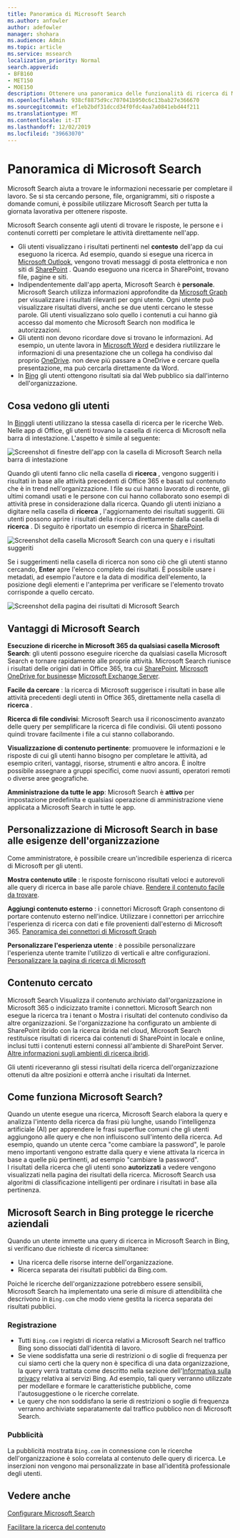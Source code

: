 ```yaml
---
title: Panoramica di Microsoft Search
ms.author: anfowler
author: adefowler
manager: shohara
ms.audience: Admin
ms.topic: article
ms.service: mssearch
localization_priority: Normal
search.appverid:
- BFB160
- MET150
- MOE150
description: Ottenere una panoramica delle funzionalità di ricerca di Microsoft, dei vantaggi e delle app che supportano Microsoft Search.
ms.openlocfilehash: 938cf8875d9cc707041b950c6c13bab27e366670
ms.sourcegitcommit: ef1eb2bdf31dccd34f0fdc4aa7a0841ebd44f211
ms.translationtype: MT
ms.contentlocale: it-IT
ms.lasthandoff: 12/02/2019
ms.locfileid: "39663070"
---
```

# <a name="overview-of-microsoft-search"></a>Panoramica di Microsoft Search

Microsoft Search aiuta a trovare le informazioni necessarie per completare il lavoro. Se si sta cercando persone, file, organigrammi, siti o risposte a domande comuni, è possibile utilizzare Microsoft Search per tutta la giornata lavorativa per ottenere risposte.

Microsoft Search consente agli utenti di trovare le risposte, le persone e i contenuti corretti per completare le attività direttamente nell'app.

- Gli utenti visualizzano i risultati pertinenti nel **contesto** dell'app da cui eseguono la ricerca. Ad esempio, quando si esegue una ricerca in [Microsoft Outlook](https://www.microsoft.com/outlook), vengono trovati messaggi di posta elettronica e non siti di [SharePoint](http://sharepoint.com/) . Quando eseguono una ricerca in SharePoint, trovano file, pagine e siti.
- Indipendentemente dall'app aperta, Microsoft Search è **personale**. Microsoft Search utilizza informazioni approfondite da [Microsoft Graph](https://developer.microsoft.com/graph/) per visualizzare i risultati rilevanti per ogni utente. Ogni utente può visualizzare risultati diversi, anche se due utenti cercano le stesse parole. Gli utenti visualizzano solo quello i contenuti a cui hanno già accesso dal momento che Microsoft Search non modifica le autorizzazioni.
- Gli utenti non devono ricordare dove si trovano le informazioni. Ad esempio, un utente lavora in [Microsoft Word](https://products.office.com/word) e desidera riutilizzare le informazioni di una presentazione che un collega ha condiviso dal proprio [OneDrive](https://onedrive.live.com/about/). non deve più passare a OneDrive e cercare quella presentazione, ma può cercarla direttamente da Word.
- In [Bing](https://bing.com) gli utenti ottengono risultati sia dal Web pubblico sia dall'interno dell'organizzazione.

## <a name="what-users-see"></a>Cosa vedono gli utenti

In [Bing](https://bing.com)gli utenti utilizzano la stessa casella di ricerca per le ricerche Web. Nelle app di Office, gli utenti trovano la casella di ricerca di Microsoft nella barra di intestazione. L'aspetto è simile al seguente:

![Screenshot di finestre dell'app con la casella di Microsoft Search nella barra di intestazione](media/Headings_520.png)

Quando gli utenti fanno clic nella casella di **ricerca** , vengono suggeriti i risultati in base alle attività precedenti di Office 365 e basati sul contenuto che è in trend nell'organizzazione. I file su cui hanno lavorato di recente, gli ultimi comandi usati e le persone con cui hanno collaborato sono esempi di attività prese in considerazione dalla ricerca. Quando gli utenti iniziano a digitare nella casella di **ricerca** , l'aggiornamento dei risultati suggeriti. Gli utenti possono aprire i risultati della ricerca direttamente dalla casella di **ricerca** . Di seguito è riportato un esempio di ricerca in [SharePoint](http://sharepoint.com/).

![Screenshot della casella Microsoft Search con una query e i risultati suggeriti](media/SERP_text_520.png)

Se i suggerimenti nella casella di ricerca non sono ciò che gli utenti stanno cercando, **Enter** apre l'elenco completo dei risultati. È possibile usare i metadati, ad esempio l'autore e la data di modifica dell'elemento, la posizione degli elementi e l'anteprima per verificare se l'elemento trovato corrisponde a quello cercato.

![Screenshot della pagina dei risultati di Microsoft Search](media/search_box.png)

## <a name="benefits-of-microsoft-search"></a>Vantaggi di Microsoft Search

**Esecuzione di ricerche in Microsoft 365 da qualsiasi casella Microsoft Search**: gli utenti possono eseguire ricerche da qualsiasi casella Microsoft Search e tornare rapidamente alle proprie attività. Microsoft Search riunisce i risultati delle origini dati in Office 365, tra cui [SharePoint](http://sharepoint.com/), [Microsoft OneDrive for business](https://onedrive.live.com/about/business/)e [Microsoft Exchange Server](https://products.office.com/exchange/microsoft-exchange-server).

**Facile da cercare** : la ricerca di Microsoft suggerisce i risultati in base alle attività precedenti degli utenti in Office 365, direttamente nella casella di **ricerca** .

**Ricerca di file condivisi**: Microsoft Search usa il riconoscimento avanzato delle query per semplificare la ricerca di file condivisi. Gli utenti possono quindi trovare facilmente i file a cui stanno collaborando.

**Visualizzazione di contenuto pertinente**: promuovere le informazioni e le risposte di cui gli utenti hanno bisogno per completare le attività, ad esempio criteri, vantaggi, risorse, strumenti e altro ancora. È inoltre possibile assegnare a gruppi specifici, come nuovi assunti, operatori remoti o diverse aree geografiche.

**Amministrazione da tutte le app**: Microsoft Search è **attivo** per impostazione predefinita e qualsiasi operazione di amministrazione viene applicata a Microsoft Search in tutte le app.

## <a name="tailoring-microsoft-search-to-your-organization"></a>Personalizzazione di Microsoft Search in base alle esigenze dell'organizzazione

Come amministratore, è possibile creare un'incredibile esperienza di ricerca di Microsoft per gli utenti. 

**Mostra contenuto utile** : le risposte forniscono risultati veloci e autorevoli alle query di ricerca in base alle parole chiave. [Rendere il contenuto facile da trovare](make-content-easy-to-find.md).

**Aggiungi contenuto esterno** : i connettori Microsoft Graph consentono di portare contenuto esterno nell'indice. Utilizzare i connettori per arricchire l'esperienza di ricerca con dati e file provenienti dall'esterno di Microsoft 365. [Panoramica dei connettori di Microsoft Graph](connectors-overview.md)

**Personalizzare l'esperienza utente** : è possibile personalizzare l'esperienza utente tramite l'utilizzo di verticali e altre configurazioni. [Personalizzare la pagina di ricerca di Microsoft](customize-search-page.md)

## <a name="what-content-is-searched"></a>Contenuto cercato

Microsoft Search Visualizza il contenuto archiviato dall'organizzazione in Microsoft 365 o indicizzato tramite i connettori. Microsoft Search non esegue la ricerca tra i tenant o Mostra i risultati del contenuto condiviso da altre organizzazioni. Se l'organizzazione ha configurato un ambiente di SharePoint ibrido con la ricerca ibrida nel cloud, Microsoft Search restituisce risultati di ricerca dai contenuti di SharePoint in locale e online, inclusi tutti i contenuti esterni connessi all'ambiente di SharePoint Server. [Altre informazioni sugli ambienti di ricerca ibridi](https://docs.microsoft.com/sharepoint/hybrid/learn-about-cloud-hybrid-search-for-sharepoint).

Gli utenti riceveranno gli stessi risultati della ricerca dell'organizzazione ottenuti da altre posizioni e otterrà anche i risultati da Internet.

## <a name="how-does-microsoft-search-work"></a>Come funziona Microsoft Search?

Quando un utente esegue una ricerca, Microsoft Search elabora la query e analizza l'intento della ricerca da frasi più lunghe, usando l'intelligenza artificiale (AI) per apprendere le frasi superflue comuni che gli utenti aggiungono alle query e che non influiscono sull'intento della ricerca. Ad esempio, quando un utente cerca "come cambiare la password", le parole meno importanti vengono estratte dalla query e viene attivata la ricerca in base a quelle più pertinenti, ad esempio "cambiare la password".  
I risultati della ricerca che gli utenti sono **autorizzati** a vedere vengono visualizzati nella pagina dei risultati della ricerca. Microsoft Search usa algoritmi di classificazione intelligenti per ordinare i risultati in base alla pertinenza.

## <a name="microsoft-search-in-bing-protects-enterprise-searches"></a>Microsoft Search in Bing protegge le ricerche aziendali

Quando un utente immette una query di ricerca in Microsoft Search in Bing, si verificano due richieste di ricerca simultanee:

- Una ricerca delle risorse interne dell'organizzazione.
- Ricerca separata dei risultati pubblici da Bing.com. 

Poiché le ricerche dell'organizzazione potrebbero essere sensibili, Microsoft Search ha implementato una serie di misure di attendibilità che descrivono in `Bing.com` che modo viene gestita la ricerca separata dei risultati pubblici.

### <a name="logging"></a>Registrazione
- Tutti `Bing.com` i registri di ricerca relativi a Microsoft Search nel traffico Bing sono dissociati dall'identità di lavoro.
- Se viene soddisfatta una serie di restrizioni o di soglie di frequenza per cui siamo certi che la query non è specifica di una data organizzazione, la query verrà trattata come descritto nella sezione dell'[Informativa sulla privacy](https://privacy.microsoft.com/privacystatement) relativa ai servizi Bing. Ad esempio, tali query verranno utilizzate per modellare e formare le caratteristiche pubbliche, come l'autosuggestione o le ricerche correlate.
- Le query che non soddisfano la serie di restrizioni o soglie di frequenza verranno archiviate separatamente dal traffico pubblico non di Microsoft Search.
### <a name="advertising"></a>Pubblicità 
La pubblicità mostrata `Bing.com` in connessione con le ricerche dell'organizzazione è solo correlata al contenuto delle query di ricerca. Le inserzioni non vengono mai personalizzate in base all'identità professionale degli utenti.

## <a name="see-also"></a>Vedere anche

[Configurare Microsoft Search](setup-microsoft-search.md)

[Facilitare la ricerca del contenuto](make-content-easy-to-find.md)
